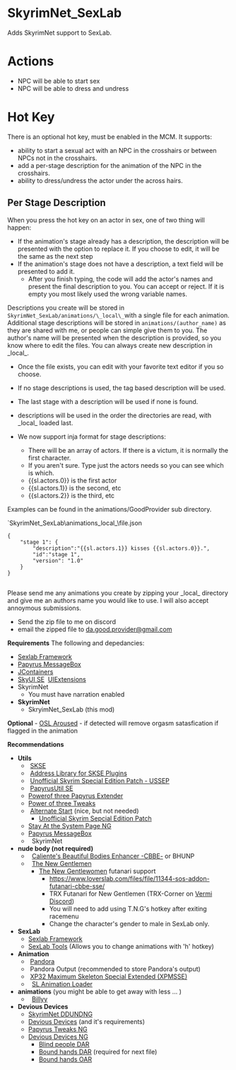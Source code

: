 # SkyrimNet_SexLab

Adds SkyrimNet support to SexLab.

# Actions 
- NPC will be able to start sex
- NPC will be able to dress and undress

# Hot Key
There is an optional hot key, must be enabled in the MCM.  It supports: 
- ability to start a sexual act with an NPC in the crosshairs or between NPCs not in the crosshairs.
- add a per-stage description for the animation of the NPC in the crosshairs. 
- ability to dress/undress the actor under the across hairs.

## Per Stage Description 
When you press the hot key on an actor in sex, one of two thing will happen:
- If the animation's stage already has a description, the description will be presented with the option to replace it. If you choose to edit, it will be the same as the next step
- If the animation's stage does not have a description, a text field will be presented to add it. 
  - After you finish typing, the code will add the actor's names and present the final description to you.  You can accept or reject. If it is empty you most likely used the wrong variable names.

Descriptions you create will be stored in `SkyrimNet_SexLab/animations/\_local\_`with a single file for each animation. Additional stage descriptions will be stored in `animations/(author_name)` as they are shared with me, or people can simple give them to you.  The author's name will be presented when the description is provided, so you know where to edit the files. You can always create new description in \_local\_.

- Once the file exists, you can edit with your favorite text editor if you so choose.
- If no stage descriptions is used, the tag based description will be used. 
- The last stage with a description will be used if none is found.
- descriptions will be used in the order the directories are read, with \_local\_ loaded last.

- We now support inja format for stage descriptions:
  - There will be an array of actors.  If there is a victum, it is normally the first character.
  - If you aren't sure.  Type just the actors needs so you can see which is which.
  - {{sl.actors.0}} is the first actor 
  - {{sl.actors.1}} is the second, etc 
  - {{sl.actors.2}} is the third, etc 

Examples can be found in the animations/GoodProvider sub directory.

`SkyrimNet_SexLab\animations\_local_\file.json
~~~
{
    "stage 1": {
        "description":"{{sl.actors.1}} kisses {{sl.actors.0}}.",
        "id":"stage 1",
        "version": "1.0"
    }
}
~~~

## 
Please send me any animations you create by zipping your \_local\_ directory and give me an authors name you would like to use.  I will also accept annoymous submissions.

- Send the zip file to me on discord
- email the zipped file to da.good.provider@gmail.com 

**Requirements**
The following and depedancies:
- [Sexlab Framework](https://www.loverslab.com/files/category/228-sexlab-framework-se/)
- [Papyrus MessageBox](https://www.nexusmods.com/skyrimspecialedition/mods/83578)
- [JContainers](https://www.nexusmods.com/skyrimspecialedition/mods/16495)
- [SkyUI SE](https://www.nexusmods.com/skyrimspecialedition/mods/12604)
  [UIExtensions](https://www.nexusmods.com/skyrimspecialedition/mods/17561)
- SkyrimNet
   - You must have narration enabled
- **SkyrimNet**
    - SkryimNet_SexLab (this mod) 
 
**Optional**
    -  [OSL Aroused](https://www.nexusmods.com/skyrimspecialedition/mods/65454)
        - if detected will remove orgasm satasfication if flagged in the animation 

**Recommendations**
- **Utils**
    -  [SKSE](https://skse.silverlock.org/)
    -  [Address Library for SKSE Plugins](https://www.nexusmods.com/skyrimspecialedition/mods/32444)
    -  [Unofficial Skyrim Special Edition Patch - USSEP](https://www.nexusmods.com/skyrimspecialedition/mods/266)
    -  [PapyrusUtil SE](https://www.nexusmods.com/skyrimspecialedition/mods/13048)
    -  [Powerof three Papyrus Extender](https://www.nexusmods.com/skyrimspecialedition/mods/22854)
    -  [Power of three Tweaks](https://www.nexusmods.com/skyrimspecialedition/mods/51073)
    -  [Alternate Start](https://www.nexusmods.com/skyrimspecialedition/mods/272) (nice, but not needed)
       - [Unofficial Skyrim Sepcial Edition Patch](https://www.nexusmods.com/skyrimspecialedition/mods/51073)
    -  [Stay At the System Page NG](https://www.nexusmods.com/skyrimspecialedition/mods/76927)
    -  [Papyrus MessageBox](https://www.nexusmods.com/skyrimspecialedition/mods/83578)
    -   SkyrimNet 
- **nude body (not required)**
    -   [Caliente's Beautiful Bodies Enhancer -CBBE-](https://www.nexusmods.com/skyrimspecialedition/mods/198) or BHUNP
    -   [The New Gentlemen](https://www.loverslab.com/files/file/5355-schlongs-of-skyrim-se/)
        - [The New Gentlewomen](https://www.nexusmods.com/skyrimspecialedition/mods/105649) futanari support
            - https://www.loverslab.com/files/file/11344-sos-addon-futanari-cbbe-sse/
            - TRX Futanari for New Gentlemen (TRX-Corner on [Vermi Discord](https://discord.gg/vermishub))
            - You will need to add using T.N.G's hotkey after exiting racemenu
            - Change the character's gender to male in SexLab only.
- **SexLab**
    -  [Sexlab Framework](https://www.loverslab.com/files/category/228-sexlab-framework-se/)
    -  [SexLab Tools](https://www.loverslab.com/files/file/10660-sexlab-tools-for-se-patched/) (Allows you to change animations with 'h' hotkey)
- **Animation**
    -  [Pandora](https://www.nexusmods.com/skyrimspecialedition/mods/133232)
    -  Pandora Output (recommended to store Pandora's output)
    -  [XP32 Maximum Skeleton Special Extended (XPMSSE)](https://www.nexusmods.com/skyrimspecialedition/mods/1988)
    -   [SL Animation Loader](https://www.loverslab.com/files/file/5328-sexlab-animation-loader-sse/)
- **animations** (you might be able to get away with less ... )
    -   [Billyy](https://www.loverslab.com/files/file/3999-billyys-slal-animations-2025-1-1/)
- **Devious Devices** 
    - [SkyrimNet DDUNDNG](https://github.com/naitro2010/SkyrimNet_UDNG/releases/download/alpha2/SkyrimNetDDUDNG.zip)
    - [Devious Devices](https://www.loverslab.com/files/file/5878-devious-devices-se/) (and it's requirements)
    - [Papyrus Tweaks NG](https://www.nexusmods.com/skyrimspecialedition/mods/77779)
    - [Devious Devices NG](https://www.loverslab.com/files/file/29779-devious-devices-ng/)
        - [Blind people DAR](https://www.nexusmods.com/skyrimspecialedition/mods/90947)
        - [Bound hands DAR](https://www.nexusmods.com/skyrimspecialedition/mods/89247) (required for next file) 
        - [Bound hands OAR](https://www.nexusmods.com/skyrimspecialedition/mods/143622?tab=files)

